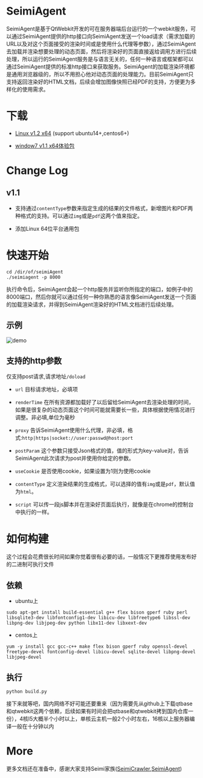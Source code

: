 # SeimiAgent #
SeimiAgent是基于QtWebkit开发的可在服务器端后台运行的一个webkit服务，可以通过SeimiAgent提供的http接口向SeimiAgent发送一个load请求（需求加载的URL以及对这个页面接受的渲染时间或是使用什么代理等参数），通过SeimiAgent去加载并渲染想要处理的动态页面，然后将渲染好的页面直接返给调用方进行后续处理，所以运行的SeimiAgent服务是与语言无关的，任何一种语言或框架都可以通过SeimiAgent提供的标准http接口来获取服务。SeimiAgent的加载渲染环境都是通用浏览器级的，所以不用担心他对动态页面的处理能力。目前SeimiAgent只支持返回渲染好的HTML文档，后续会增加图像快照已经PDF的支持，方便更为多样化的使用需求。

# 下载 #

- [Linux v1.2 x64](http://seimidl.wanghaomiao.cn/seimiagent_linux_v1.2_x86_64.tar.gz)
(support ubuntu14+,centos6+)

- [window7 v1.1 x64体验包](http://seimidl.wanghaomiao.cn/seimiagent_windows7_v1.1_x86_64.zip)

# Change Log #
## v1.1 ##
- 支持通过`contentType`参数来指定生成的结果的文件格式，新增图片和PDF两种格式的支持。可以通过`img`或是`pdf`这两个值来指定。

- 添加Linux 64位平台通用包

# 快速开始 #
```
cd /dir/of/seimiAgent
./seimiagent -p 8000
```
执行命令后，SeimiAgent会起一个http服务并监听你所指定的端口，如例子中的8000端口，然后你就可以通过任何一种你熟悉的语言像SeimiAgent发送一个页面的加载渲染请求，并得到SeimiAgent渲染好的HTML文档进行后续处理。

## 示例 ##
![demo](http://77g8ty.com1.z0.glb.clouddn.com/seimiagentdemo.gif)

## 支持的http参数 ##
仅支持post请求,请求地址`/doload`
- `url`
目标请求地址，必填项

- `renderTime`
在所有资源都加载好了以后留给SeimiAgent去渲染处理的时间，如果是很复杂的动态页面这个时间可能就需要长一些，具体根据使用情况进行调整。非必填,单位为毫秒

- `proxy`
告诉SeimiAgent使用什么代理，非必填，格式:`http|https|socket://user:passwd@host:port`

- `postParam`
这个参数只接受Json格式的值，值的形式为key-value对，告诉SeimiAgent此次请求为post并使用你给定的参数。

- `useCookie`
是否使用cookie，如果设置为1则为使用cookie

- `contentType`
定义渲染结果的生成格式，可以选择的值有`img`或是`pdf`，默认值为`html`。


- `script`
可以传一段js脚本并在渲染好页面后执行，就像是在chrome的控制台中执行的一样。


# 如何构建 #
这个过程会花费很长时间如果你觉着很有必要的话，一般情况下更推荐使用发布好的二进制可执行文件

## 依赖 ##
- ubuntu上
```
sudo apt-get install build-essential g++ flex bison gperf ruby perl libsqlite3-dev libfontconfig1-dev libicu-dev libfreetype6 libssl-dev libpng-dev libjpeg-dev python libx11-dev libxext-dev
```

- centos上
```
yum -y install gcc gcc-c++ make flex bison gperf ruby openssl-devel freetype-devel fontconfig-devel libicu-devel sqlite-devel libpng-devel libjpeg-devel
```
## 执行 ##
```
python build.py
```
接下来就等吧，国内网络不好可能还要重来（因为需要先从github上下载qtbase和qtwebkit这两个依赖，后续如果有时间会把qtbase和qtwebkit拷到国内仓库一份），4核I5大概半个小时以上，单核云主机一般2个小时左右，16核以上服务器编译一般在十分钟以内

# More #
更多文档还在准备中，感谢大家支持Seimi家族([SeimiCrawler](https://github.com/zhegexiaohuozi/SeimiCrawler),[SeimiAgent](https://github.com/zhegexiaohuozi/SeimiAgent))
